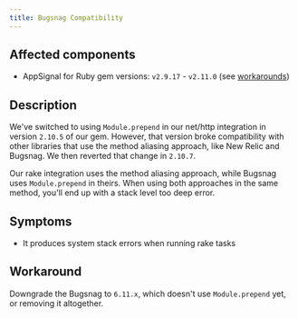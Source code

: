 ```yaml
---
title: Bugsnag Compatibility
---
```


## Affected components

- AppSignal for Ruby gem versions: `v2.9.17` - `v2.11.0` (see [workarounds](#workaround))

## Description

We've switched to using `Module.prepend` in our net/http integration in version `2.10.5` of our gem. However, that version broke compatibility with other libraries that use the method aliasing approach, like New Relic and Bugsnag. We then reverted that change in `2.10.7`.

Our rake integration uses the method aliasing approach, while Bugsnag uses `Module.prepend` in theirs. When using both approaches in the same method, you'll end up with a stack level too deep error.


## Symptoms

- It produces system stack errors when running rake tasks

## Workaround

Downgrade the Bugsnag to `6.11.x`, which doesn't use `Module.prepend` yet, or removing it altogether.
